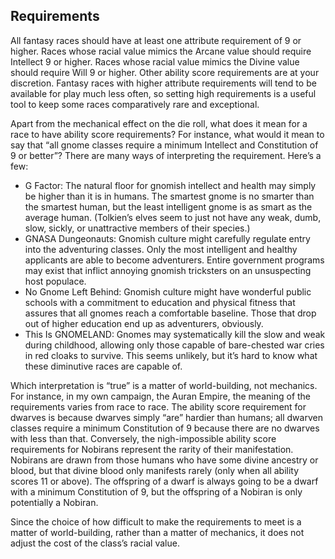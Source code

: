 ## Requirements

All fantasy races should have at least one attribute requirement of 9 or higher. Races whose racial value mimics the Arcane value should require Intellect 9 or higher. Races whose racial value mimics the Divine value should require Will 9 or higher. Other ability score requirements are at your discretion. Fantasy races with higher attribute requirements will tend to be available for play much less often, so setting high requirements is a useful tool to keep some races comparatively rare and exceptional.

Apart from the mechanical effect on the die roll, what does it mean for a race to have ability score requirements? For instance, what would it mean to say that “all gnome classes require a minimum Intellect and Constitution of 9 or better”? There are many ways of interpreting the requirement. Here’s a few:

* G Factor: The natural floor for gnomish intellect and health may simply be higher than it is in humans. The smartest gnome is no smarter than the smartest human, but the least intelligent gnome is as smart as the average human. (Tolkien’s elves seem to just not have any weak, dumb, slow, sickly, or unattractive members of their species.)
* GNASA Dungeonauts: Gnomish culture might carefully regulate entry into the adventuring classes. Only the most intelligent and healthy applicants are able to become adventurers. Entire government programs may exist that inflict annoying gnomish tricksters on an unsuspecting host populace.
* No Gnome Left Behind: Gnomish culture might have wonderful public schools with a commitment to education and physical fitness that assures that all gnomes reach a comfortable baseline. Those that drop out of higher education end up as adventurers, obviously.
* This Is GNOMELAND: Gnomes may systematically kill the slow and weak during childhood, allowing only those capable of bare-chested war cries in red cloaks to survive. This seems unlikely, but it’s hard to know what these diminutive races are capable of.

Which interpretation is “true” is a matter of world-building, not mechanics. For instance, in my own campaign, the Auran Empire, the meaning of the requirements varies from race to race. The ability score requirement for dwarves is because dwarves simply “are” hardier than humans; all dwarven classes require a minimum Constitution of 9 because there are no dwarves with less than that. Conversely, the nigh-impossible ability score requirements for Nobirans represent the rarity of their manifestation. Nobirans are drawn from those humans who have some divine ancestry or blood, but that divine blood only manifests rarely (only when all ability scores 11 or above). The offspring of a dwarf is always going to be a dwarf with a minimum Constitution of 9, but the offspring of a Nobiran is only potentially a Nobiran.

Since the choice of how difficult to make the requirements to meet is a matter of world-building, rather than a matter of mechanics, it does not adjust the cost of the class’s racial value.
